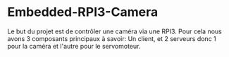 # Embedded-RPI3-Camera
Le but du projet est de contrôler une caméra via une RPI3. Pour cela nous avons 3 composants principaux à savoir: Un client, et 2 serveurs donc 1 pour la caméra et l'autre pour le servomoteur. 
